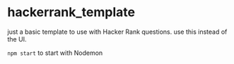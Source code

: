 # hackerrank_template
just a basic template to use with Hacker Rank questions. use this instead of the UI. 

`npm start` to start with Nodemon